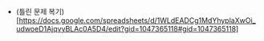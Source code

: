- (틀린 문제 복기)[https://docs.google.com/spreadsheets/d/1WLdEADCg1MdYhyplaXwOi_udwoeD1AjqvyBLAc0A5D4/edit?gid=1047365118#gid=1047365118]
